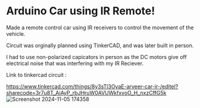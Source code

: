 # Arduino Car using IR Remote!

Made a remote control car using IR receivers to control the movement of the vehicle.

Circuit was orginally planned using TinkerCAD, and was later built in person.

I had to use non-polarized capicators in person as the DC motors give off electrical noise that was interfering with my IR Reciever. 

Link to tinkercad circuit :

https://www.tinkercad.com/things/8y3sTl3OyaE-arveer-car-ir-/editel?sharecode=3r7u8T_AiAyP_rbJHruW0AVUWkfxvoO_H_nxzCffG5k
![Screenshot 2024-11-05 174358](https://github.com/user-attachments/assets/6ca55d25-6b12-4fec-ad0d-016f843e55f6)
